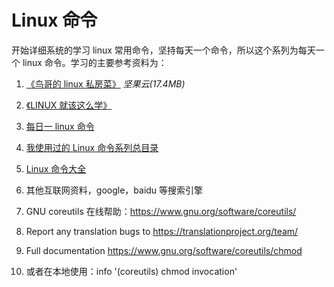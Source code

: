 # Linux 命令

开始详细系统的学习 linux 常用命令，坚持每天一个命令，所以这个系列为每天一个 linux 命令。学习的主要参考资料为：

1. [《鸟哥的 linux 私房菜》](https://www.jianguoyun.com/p/Ddycm_UQwY-wBxiArKIB) _坚果云(17.4MB)_

2. [《LINUX 就该这么学》](https://www.linuxprobe.com/)

3. [每日一 linux 命令](http://www.cnblogs.com/peida/tag/每日一linux命令/)

4. [我使用过的 Linux 命令系列总目录](http://codingstandards.iteye.com/blog/786653)

5. [Linux 命令大全](https://www.runoob.com/linux/linux-command-manual.html)

6. 其他互联网资料，google，baidu 等搜索引擎

7. GNU coreutils 在线帮助：<https://www.gnu.org/software/coreutils/>

8. Report any translation bugs to <https://translationproject.org/team/>

9. Full documentation <https://www.gnu.org/software/coreutils/chmod>

10. 或者在本地使用：info '(coreutils) chmod invocation'
